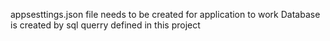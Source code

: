 appsesttings.json file needs to be created for application to work
Database is created by sql querry defined in this project
